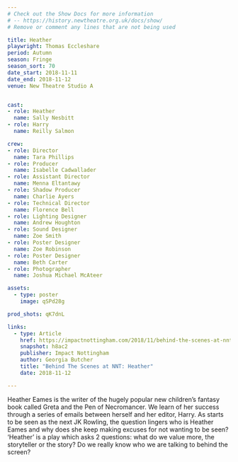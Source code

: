 ```yaml
---
# Check out the Show Docs for more information 
# -- https://history.newtheatre.org.uk/docs/show/
# Remove or comment any lines that are not being used 

title: Heather
playwright: Thomas Eccleshare
period: Autumn
season: Fringe
season_sort: 70
date_start: 2018-11-11
date_end: 2018-11-12
venue: New Theatre Studio A


cast:
- role: Heather
  name: Sally Nesbitt
- role: Harry
  name: Reilly Salmon

crew:
- role: Director
  name: Tara Phillips
- role: Producer
  name: Isabelle Cadwallader
- role: Assistant Director
  name: Menna Eltantawy
- role: Shadow Producer
  name: Charlie Ayers
- role: Technical Director
  name: Florence Bell
- role: Lighting Designer
  name: Andrew Houghton
- role: Sound Designer
  name: Zoe Smith
- role: Poster Designer
  name: Zoe Robinson
- role: Poster Designer
  name: Beth Carter
- role: Photographer
  name: Joshua Michael McAteer

assets:
  - type: poster
    image: qSPd28g

prod_shots: qK7dnL

links:
  - type: Article
    href: https://impactnottingham.com/2018/11/behind-the-scenes-at-nnt-heather-by-thomas-eccleshare/
    snapshot: h8ac2
    publisher: Impact Nottingham
    author: Georgia Butcher
    title: "Behind The Scenes at NNT: Heather" 
    date: 2018-11-12

---
```


Heather Eames is the writer of the hugely popular new children’s fantasy book called Greta and the Pen of Necromancer. We learn of her success through a series of emails between herself and her editor, Harry. As starts to be seen as the next JK Rowling, the question lingers who is Heather Eames and why does she keep making excuses for not wanting to be seen? ‘Heather’ is a play which asks 2 questions: what do we value more, the storyteller or the story? Do we really know who we are talking to behind the screen?

